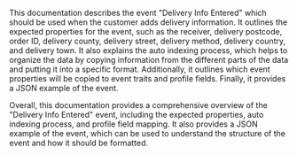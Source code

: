 This documentation describes the event "Delivery Info Entered" which should be used when the customer adds delivery information. It outlines the expected properties for the event, such as the receiver, delivery postcode, order ID, delivery county, delivery street, delivery method, delivery country, and delivery town. It also explains the auto indexing process, which helps to organize the data by copying information from the different parts of the data and putting it into a specific format. Additionally, it outlines which event properties will be copied to event traits and profile fields. Finally, it provides a JSON example of the event. 

Overall, this documentation provides a comprehensive overview of the "Delivery Info Entered" event, including the expected properties, auto indexing process, and profile field mapping. It also provides a JSON example of the event, which can be used to understand the structure of the event and how it should be formatted.